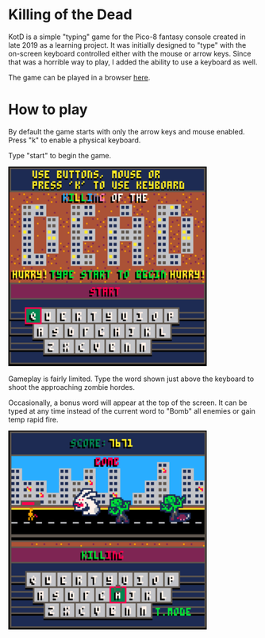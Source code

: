 # Killing of the Dead

KotD is a simple "typing" game for the Pico-8 fantasy console created in late 2019 as a learning project. It was initially designed to "type" with the on-screen keyboard controlled either with the mouse or arrow keys. Since that was a horrible way to play, I added the ability to use a keyboard as well. 

The game can be played in a browser <a href="https://doomlazer.github.io/KotD">here</a>.

# How to play 

By default the game starts with only the arrow keys and mouse enabled. Press "k" to enable a physical keyboard. 

Type "start" to begin the game. 

<img src="pics/title.png" alt="The Typing of the Dead intro screen" width="400" style="max-width: 100%;">

Gameplay is fairly limited. Type the word shown just above the keyboard to shoot the approaching zombie hordes. 

Occasionally, a bonus word will appear at the top of the screen. It can be typed at any time instead of the current word to "Bomb" all enemies or gain temp rapid fire.

<img src="pics/gp.png" alt="The Typing of the Dead gameplay" width="400" style="max-width: 100%;">
